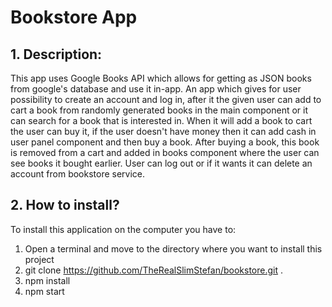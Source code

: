 # Bookstore App

## 1. Description:

This app uses Google Books API which allows for getting as JSON books from google's database and use it in-app. An app which gives for user possibility to create an account and log in, after it the given user can add to cart a book from randomly generated books in the main component or it can search for a book that is interested in. When it will add a book to cart the user can buy it, if the user doesn't have money then it can add cash in user panel component and then buy a book. After buying a book, this book is removed from a cart and added in books component where the user can see books it bought earlier. User can log out or if it wants it can delete an account from bookstore service.

## 2. How to install?

To install this application on the computer you have to:

1. Open a terminal and move to the directory where you want to install this project
2. git clone https://github.com/TheRealSlimStefan/bookstore.git .
3. npm install
4. npm start
